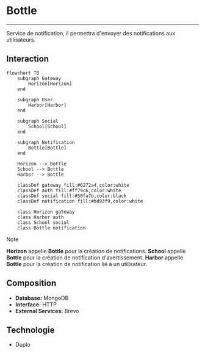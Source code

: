 # Bottle

---

Service de notification, il permettra d'envoyer des notifications aux utilisateurs.

## Interaction

```mermaid
flowchart TB
    subgraph Gateway
        Horizon[Horizon]
    end

    subgraph User
        Harbor[Harbor]
    end

    subgraph Social
        School[School]
    end

    subgraph Notification
        Bottle[Bottle]
    end

    Horizon --> Bottle
    School --> Bottle
    Harbor --> Bottle
	
    classDef gateway fill:#6272a4,color:white
    classDef auth fill:#ff79c6,color:white
    classDef social fill:#50fa7b,color:black
    classDef notification fill:#bd93f9,color:white

    class Horizon gateway
    class Harbor auth
    class School social
    class Bottle notification
```

> [!NOTE]
> **Horizon** appelle **Bottle** pour la création de notifications.
> **School** appelle **Bottle** pour la création de notification d'avertissement.
> **Harbor** appelle **Bottle** pour la création de notification lié à un utilisateur.

## Composition

- **Database:** MongoDB
- **Interface:** HTTP
- **External Services:** Brevo

## Technologie

- Duplo